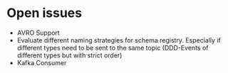 # Open issues
* AVRO Support
* Evaluate different naming strategies for schema registry. Especially if different types need to be sent to the same topic (DDD-Events of different types but with strict order)
* Kafka Consumer